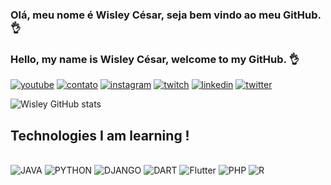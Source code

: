 
### Olá, meu nome é Wisley César, seja bem vindo ao meu GitHub.👌
### Hello, my name is Wisley César, welcome to my GitHub. 👌
[![youtube](https://img.shields.io/badge/YouTube-FF0000?style=for-the-badge&logo=youtube&logoColor=white)](https://www.youtube.com/channel/UChlSJua8teUwNC-Z1fEXLwg)
[![contato](https://img.shields.io/badge/Gmail-D14836?style=for-the-badge&logo=gmail&logoColor=white)](https://mail.google.com/mail/u/0/#inbox)
[![instagram](https://img.shields.io/badge/Instagram-E4405F?style=for-the-badge&logo=instagram&logoColor=white)](https://www.instagram.com/_wisley__/?hl=pt-br)
[![twitch](https://img.shields.io/badge/Twitch-9146FF?style=for-the-badge&logo=twitch&logoColor=white)](https://www.twitch.tv/wczimm)
[![linkedin](https://img.shields.io/badge/LinkedIn-0077B5?style=for-the-badge&logo=linkedin&logoColor=white)](https://www.linkedin.com/in/wisley-c%C3%A9sar-b4b555255/)
[![twitter](https://img.shields.io/badge/Twitter-1DA1F2?style=for-the-badge&logo=twitter&logoColor=white)](https://twitter.com/WisleyCesar0)

![Wisley GitHub stats](https://github-readme-stats.vercel.app/api?username=Wisley-cesar&show_icons=true&theme=dracula)

##  Technologies I am learning !
<div style= "diplay: inclide_block"><br/>
  <img aling="center" alt="JAVA" src="https://img.shields.io/badge/Java-ED8B00?style=for-the-badge&logo=openjdk&logoColor=white"/>
      <img aling="center" alt="PYTHON" src="https://img.shields.io/badge/Python-14354C?style=for-the-badge&logo=python&logoColor=white"/>
         <img aling="center" alt="DJANGO" src="https://img.shields.io/badge/Django-092E20?style=for-the-badge&logo=django&logoColor=white"/>
            <img aling="center" alt="DART" src="https://img.shields.io/badge/Dart-0175C2?style=for-the-badge&logo=dart&logoColor=white"/>
               <img aling="center" alt="Flutter" src="https://img.shields.io/badge/Flutter-02569B?style=for-the-badge&logo=flutter&logoColor=white"/>
                  <img aling="center" alt="PHP" src="https://img.shields.io/badge/PHP-777BB4?style=for-the-badge&logo=php&logoColor=white"/>
                     <img aling = "center" alt = "R" src = "https://img.shields.io/badge/R-276DC3?style=for-the-badge&logo=r&logoColor=white"/>





     

</div>

